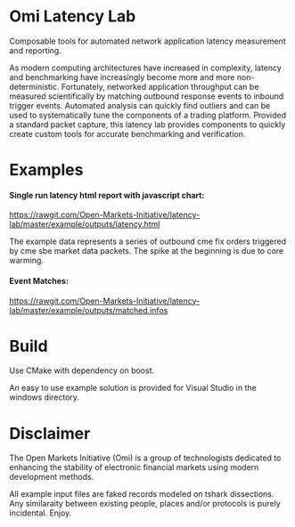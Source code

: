 # Omi Latency Lab
Composable tools for automated network application latency measurement and reporting.

As modern computing architectures have increased in complexity, latency and benchmarking have increasingly become more and more non-deterministic. Fortunately, networked application throughput can be measured scientifically by matching outbound response events to inbound trigger events.  Automated analysis can quickly find outliers and can be used to systematically tune the components of a trading platform.  Provided a standard packet capture, this latency lab provides components to quickly create custom tools for accurate benchmarking and verification.

# Examples
#### Single run latency html report with javascript chart:

https://rawgit.com/Open-Markets-Initiative/latency-lab/master/example/outputs/latency.html

The example data represents a series of outbound cme fix orders triggered by cme sbe market data packets. The spike at the beginning is due to core warming.

#### Event Matches:

https://rawgit.com/Open-Markets-Initiative/latency-lab/master/example/outputs/matched.infos

# Build
Use CMake with dependency on boost.

An easy to use example solution is provided for Visual Studio in the windows directory. 

# Disclaimer
The Open Markets Initiative (Omi) is a group of technologists dedicated to enhancing the stability of electronic financial markets using modern development methods.

All example input files are faked records modeled on tshark dissections. Any similaraity between existing people, places and/or protocols is purely incidental. Enjoy.
